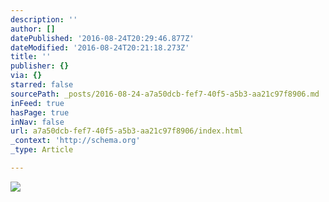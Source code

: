 ```yaml
---
description: ''
author: []
datePublished: '2016-08-24T20:29:46.877Z'
dateModified: '2016-08-24T20:21:18.273Z'
title: ''
publisher: {}
via: {}
starred: false
sourcePath: _posts/2016-08-24-a7a50dcb-fef7-40f5-a5b3-aa21c97f8906.md
inFeed: true
hasPage: true
inNav: false
url: a7a50dcb-fef7-40f5-a5b3-aa21c97f8906/index.html
_context: 'http://schema.org'
_type: Article

---
```

![](https://the-grid-user-content.s3-us-west-2.amazonaws.com/a4199823-858e-4a89-90bc-17468d029fb1.jpg)